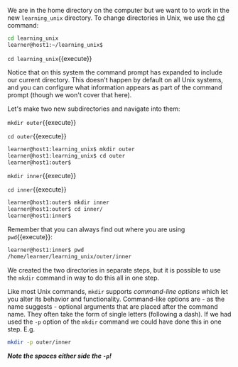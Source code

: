 
We are in the home directory on the computer but we want to to work in the new `learning_unix` directory. To change directories in Unix, we use the [cd][] command:

```bash
cd learning_unix
learner@host1:~/learning_unix$
```

`cd learning_unix`{{execute}}

Notice that on this system the command prompt has expanded to include our current directory. This doesn't happen by default on all Unix systems, and you can configure what information appears as part of the command prompt (though we won't cover that here).

Let's make two new subdirectories and navigate into them:

`mkdir outer`{{execute}}

`cd outer`{{execute}}


```bash
learner@host1:learning_unix$ mkdir outer
learner@host1:learning_unix$ cd outer
learner@host1:outer$
```

`mkdir inner`{{execute}}

`cd inner`{{execute}}

```bash
learner@host1:outer$ mkdir inner
learner@host1:outer$ cd inner/
learner@host1:inner$
```

Remember that you can always find out where you are using `pwd`{{execute}}:

```bash
learner@host1:inner$ pwd
/home/learner/learning_unix/outer/inner
```

We created the two directories in separate steps, but it is possible to use the `mkdir` command in way to do this all in one step.

Like most Unix commands, `mkdir` supports *command-line options* which let you alter its behavior and functionality. Command-like options are - as the name suggests - optional arguments that are placed after the command name. They often take the form of single letters (following a dash). If we had used the `-p` option of the `mkdir` command we could have done this in one step. E.g.

```bash
mkdir -p outer/inner
```

***Note the spaces either side the `-p`!***

[cd]: http://en.wikipedia.org/wiki/Cd_(command)
